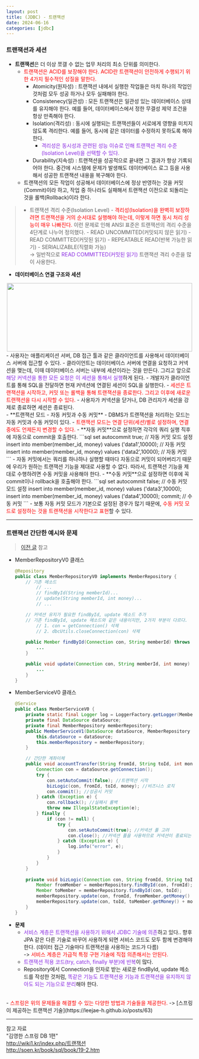 ```yaml
---
layout: post
title: (JDBC) - 트랜잭션
date: 2024-06-16
categories: [jdbc]
---
```

### 트랜잭션과 세션
- **트랜잭션**은 더 이상 쪼갤 수 없는 업무 처리의 최소 단위를 의미한다.
    - <span style="color:red">트랜잭션은 ACID를 보장해야 한다. ACID란 트랜잭션이 안전하게 수행되기 위한 4가지 필수적인 성질을 말한다.</span>
        - Atomicity(원자성) : 트랜잭션 내에서 실행한 작업들은 마치 하나의 작업인 것처럼 모두 성공 하거나 모두 실패해야 한다.
        - Consistenecy(일관성) : 모든 트랜잭션은 일관성 있는 데이터베이스 상태를 유지해야 한다. 예를 들어, 데이터베이스에서 정한 무결성 제약 조건을 항상 만족해야 한다.
        - Isolation(격리성) : 동시에 실행되는 트랜잭션들이 서로에게 영향을 미치지 않도록 격리한다. 예를 들어, 동시에 같은 데이터를 수정하지 못하도록 해야 한다. 
            - <span style="color:blueviolet">격리성은 동시성과 관련된 성능 이슈로 인해 트랜잭션 격리 수준(Isolation Level)을 선택할 수 있다.</span>
        - Durability(지속성) : 트랜잭션을 성공적으로 끝내면 그 결과가 항상 기록되어야 한다. 중간에 시스템에 문제가 발생해도 데이터베이스 로그 등을 사용해서 성공한 트랜잭션 내용을 복구해야 한다.
    - 트랜잭션의 모든 작업이 성공해서 데이터베이스에 정상 반영하는 것을 커밋(Commit)이라 하고, 작업 중 하나라도 실패해서 트랜잭션 이전으로 되돌리는 것을 롤백(Rollback)이라 한다.  

> - 트랜잭션 격리 수준(Isolation Level)
    - <span style="color:red">격리성(Isolation)을 완벽히 보장하려면 트랜잭션을 거의 순서대로 실행해야 하는데, 이렇게 하면 동시 처리 성능이 매우 나빠진다.</span> 이런 문제로 인해 ANSI 표준은 트랜잭션의 격리 수준을 4단계로 나누어 정의했다.
    - READ UNCOMMITED(커밋되지 않은 읽기)
    - READ COMMITTED(커밋된 읽기)
    - REPEATABLE READ(반복 가능한 읽기)
    - SERIALIZABLE(직렬화 가능)  
-> 일반적으로 <span style="color:blueviolet">READ COMMITTED(커밋된 읽기)</span> 트랜잭션 격리 수준을 많이 사용한다.

- **데이터베이스 연결 구조와 세션**
<center><img src="https://github.com/LeeJae-H/LeeJae-H.github.io/assets/122717063/bdd9a7e5-b02a-4ba7-970d-dd8d70f05d23" width="500" height="185"></center>
- 사용자는 애플리케이션 서버, DB 접근 툴과 같은 클라이언트를 사용해서 데이터베이스 서버에 접근할 수 있다. 
    - 클라이언트는 데이터베이스 서버에 연결을 요청하고 커넥션을 맺는데, 이때 데이터베이스 서버는 내부에 세션이라는 것을 만든다. 그리고 앞으로 <span style="color:blueviolet">해당 커넥션을 통한 모든 요청은 이 세션을 통해서 실행</span>하게 된다. 
        - 개발자가 클라이언트를 통해 SQL을 전달하면 현재 커넥션에 연결된 세션이 SQL을 실행한다.
    - <span style="color:red">세션은 트랜잭션을 시작하고, 커밋 또는 롤백을 통해 트랜잭션을 종료한다. 그리고 이후에 새로운 트랜잭션을 다시 시작할 수 있다.</span> 
        - 사용자가 커넥션을 닫거나, DB 관리자가 세션을 강제로 종료하면 세션은 종료된다.  
<br>
- **트랜잭션 모드 - 자동 커밋과 수동 커밋**
    - DBMS가 트랜잭션을 처리하는 모드는 자동 커밋과 수동 커밋이 있다. 
        - <span style="color:red">트랜잭션 모드는 연결 단위(세션)별로 설정하며, 연결 중에도 언제든지 변경할 수 있다.</span>    
    - **자동 커밋**으로 설정하면 각각의 쿼리 실행 직후에 자동으로 commit을 호출한다.
        ```sql
        set autocommit true; // 자동 커밋 모드 설정
        insert into member(member_id, money) values ('data1',10000); 
            // 자동 커밋  
        insert into member(member_id, money) values ('data2',10000); 
            // 자동 커밋
        ```
        - 자동 커밋에서는 쿼리를 하나하나 실행할 때마다 자동으로 커밋이 되어버리기 때문에 우리가 원하는 트랜잭션 기능을 제대로 사용할 수 없다.  따라서, 트랜잭션 기능을 제대로 수행하려면 수동 커밋을 사용해야 한다.  
    - **수동 커밋**으로 설정하면 이후에 꼭 commit이나 rollback을 호출해야 한다.
        ```sql
        set autocommit false; // 수동 커밋 모드 설정
        insert into member(member_id, money) values ('data3',10000);
        insert into member(member_id, money) values ('data4',10000);
        commit; // 수동 커밋
        ```
        - 보통 자동 커밋 모드가 기본으로 설정된 경우가 많기 때문에, <span style="color:red">수동 커밋 모드로 설정하는 것을 트랜잭션을 시작한다고 표현</span>할 수 있다.  

---
### 트랜잭션 간단한 예시와 문제
> [이전 글](https://leejae-h.github.io/posts/60) 참고

- MemberRepositoryV0 클래스 
    ```java
    @Repository
    public class MemberRepositoryV0 implements MemberRepository {
        // 기존 메소드
            // ...
            // findById(String memberId)...
            // update(String memberId, int money)...
            // ...

        // 커넥션 유지가 필요한 findById, update 메소드 추가
        // 기존 findById, update 메소드와 같은 내용이지만, 2가지 부분이 다르다.
            // 1. con = getConnection() 삭제
            // 2. dbcUtils.closeConnection(con) 삭제
            
        public Member findById(Connection con, String memberId) throws SQLException {
            ...
        }

        public void update(Connection con, String memberId, int money) throws SQLException {
            ...
        }
    }
    ```
- MemberServiceV0 클래스 
    ```java
    @Service
    public class MemberServiceV0 {
        private static final Logger log = LoggerFactory.getLogger(MemberRepositoryJdbc.class);
        private final DataSource dataSource;
        private final MemberRepository memberRepository;
        public MemberServiceV1(DataSource dataSource, MemberRepository memberRepository) {
            this.dataSource = dataSource;
            this.memberRepository = memberRepository;
        }

        // 간단한 계좌이체
        public void accountTransfer(String fromId, String toId, int money) throws SQLException {
            Connection con = dataSource.getConnection();
            try {
                con.setAutoCommit(false); //트랜잭션 시작
                bizLogic(con, fromId, toId, money); //비즈니스 로직
                con.commit(); //성공시 커밋
            } catch (Exception e) {
                con.rollback(); //실패시 롤백
                throw new IllegalStateException(e);
            } finally {
                if (con != null) {
                    try {
                        con.setAutoCommit(true); //커넥션 풀 고려
                        con.close(); //커넥션 풀을 사용하므로 커넥션이 종료되는 것이 아니라 풀에 반납됨
                    } catch (Exception e) {
                        log.info("error", e);
                    }
                }
            }
        }
        
        private void bizLogic(Connection con, String fromId, String toId, int money) throws SQLException {
            Member fromMember = memberRepository.findById(con, fromId);
            Member toMember = memberRepository.findById(con, toId);
            memberRepository.update(con, fromId, fromMember.getMoney() - money);
            memberRepository.update(con, toId, toMember.getMoney() + money);
        }
    }
    ```
- **문제**
    - <span style="color:blueviolet">서비스 계층은 트랜잭션을 사용하기 위해서 JDBC 기술에 의존</span>하고 있다.. 향후 JPA 같은 다른 기술로 바꾸어 사용하게 되면 서비스 코드도 모두 함께 변경해야 한다. (데이터 접근 기술마다 트랜잭션을 사용하는 코드가 다름)  
        -> <span style="color:red">서비스 계층은 가급적 특정 구현 기술에 직접 의존해서는 안된다.</span>
    - <span style="color:blueviolet">트랜잭션 적용 코드(try, catch, finally 부분)에 반복</span>이 많다.
    - Repository에서 Connection을 인자로 받는 새로운 findById, update 메소드를 작성한 것처럼, <span style="color:blueviolet">똑같은 기능도 트랜잭션용 기능과 트랜잭션을 유지하지 않아도 되는 기능으로 분리</span>해야 한다.  
<br>
- <span style="color:red">스프링은 위의 문제들을 해결할 수 있는 다양한 방법과 기술들을 제공한다.</span>  
    -> [스프링이 제공하는 트랜잭션 기술](https://leejae-h.github.io/posts/63)

--- 
참고 자료  
"김영한 스프링 DB 1편"    
http://wiki1.kr/index.php/트랜잭션  
http://soen.kr/book/sql/book/19-2.htm  